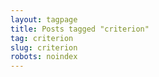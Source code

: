 ```yaml
---
layout: tagpage
title: Posts tagged "criterion"
tag: criterion
slug: criterion
robots: noindex
---
```

